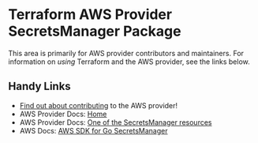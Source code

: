 # Terraform AWS Provider SecretsManager Package

This area is primarily for AWS provider contributors and maintainers. For information on _using_ Terraform and the AWS provider, see the links below.


## Handy Links

* [Find out about contributing](https://hashicorp.github.io/terraform-provider-aws/#contribute) to the AWS provider!
* AWS Provider Docs: [Home](https://registry.terraform.io/providers/hashicorp/aws/latest/docs)
* AWS Provider Docs: [One of the SecretsManager resources](https://registry.terraform.io/providers/hashicorp/aws/latest/docs/resources/secretsmanager_secret)
* AWS Docs: [AWS SDK for Go SecretsManager](https://docs.aws.amazon.com/sdk-for-go/api/service/secretsmanager/)
